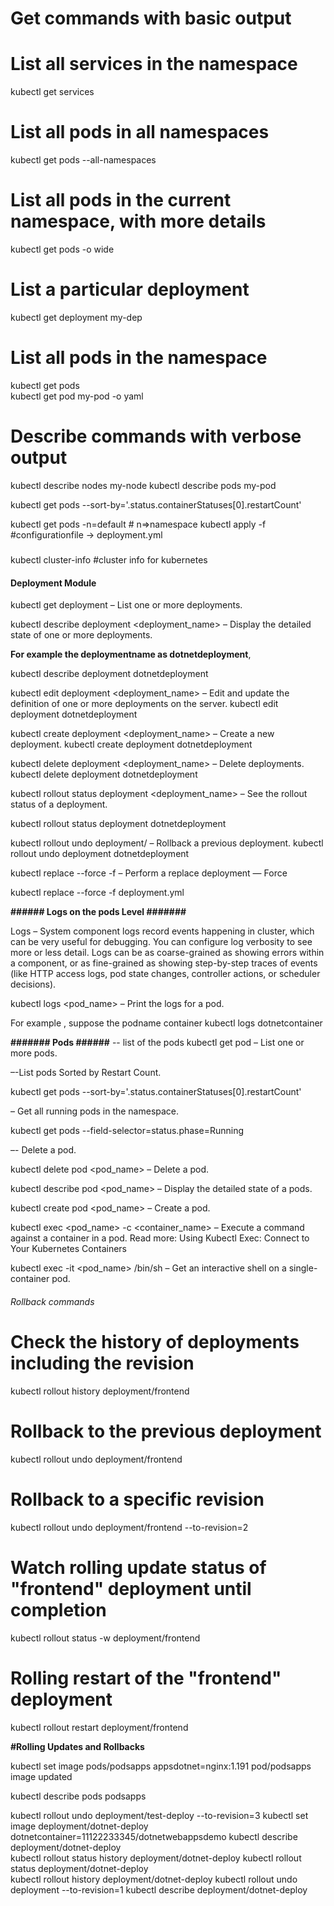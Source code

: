 # Get commands with basic output

# List all services in the namespace
kubectl get services  
# List all pods in all namespaces
kubectl get pods --all-namespaces
 
# List all pods in the current namespace, with more details

kubectl get pods -o wide   

# List a particular deployment

kubectl get deployment my-dep   

# List all pods in the namespace
kubectl get pods                              
kubectl get pod my-pod -o yaml   

# Describe commands with verbose output
kubectl describe nodes my-node
kubectl describe pods my-pod

kubectl get pods --sort-by='.status.containerStatuses[0].restartCount'

kubectl get pods -n=default   # n=>namespace 
kubectl apply -f <configuration file>                            #configurationfile -> deployment.yml

#####
kubectl cluster-info                                             #cluster info for kubernetes 

#### Deployment Module #######
kubectl get deployment – List one or more deployments.



kubectl describe deployment <deployment_name> – Display the detailed state of one or more deployments.

**For example  the deploymentname  as dotnetdeployment**,

kubectl describe deployment dotnetdeployment


kubectl edit deployment <deployment_name> – Edit and update the definition of one or more deployments on the server.
kubectl edit  deployment dotnetdeployment

kubectl create deployment <deployment_name> – Create a new deployment.
kubectl create deployment dotnetdeployment

kubectl delete deployment <deployment_name> – Delete deployments.
kubectl delete deployment dotnetdeployment

kubectl rollout status deployment <deployment_name> – See the rollout status of a deployment.

kubectl rollout status deployment dotnetdeployment

kubectl rollout undo deployment/<deployment name> – Rollback a previous deployment.
kubectl rollout undo deployment dotnetdeployment

kubectl replace --force -f <configuration file> – Perform a replace deployment — Force

kubectl replace --force -f deployment.yml


**###### Logs on the pods Level #######**


Logs – System component logs record events happening in cluster, which can be very useful for debugging. You can configure log verbosity to see more or less detail. Logs can be as coarse-grained as showing errors within a component, or as fine-grained as showing step-by-step traces of events (like HTTP access logs, pod state changes, controller actions, or scheduler decisions).

kubectl logs <pod_name> – Print the logs for a pod.

For example , suppose the  podname container 
kubectl logs dotnetcontainer 


**####### Pods ######**
-- list of the pods 
kubectl get pod – List one or more pods.

 –-List pods Sorted by Restart Count.
 
kubectl get pods --sort-by='.status.containerStatuses[0].restartCount'

– Get all running pods in the namespace.

kubectl get pods --field-selector=status.phase=Running 

–- Delete a pod.

kubectl delete pod <pod_name> – Delete a pod.

kubectl describe pod <pod_name> – Display the detailed state of a pods.

kubectl create pod <pod_name> – Create a pod.

kubectl exec <pod_name> -c <container_name> <command> – Execute a command against a container in a pod. Read more: Using Kubectl Exec: Connect to Your Kubernetes Containers

kubectl exec -it <pod_name> /bin/sh – Get an interactive shell on a single-container pod.

###### Rollback commands   #####

# Check the history of deployments including the revision

kubectl rollout history deployment/frontend 

 # Rollback to the previous deployment
 
kubectl rollout undo deployment/frontend     

# Rollback to a specific revision

kubectl rollout undo deployment/frontend --to-revision=2   

# Watch rolling update status of "frontend" deployment until completion
kubectl rollout status -w deployment/frontend    

 # Rolling restart of the "frontend" deployment
kubectl rollout restart deployment/frontend                    

**#Rolling Updates and Rollbacks**

kubectl set image pods/podsapps appsdotnet=nginx:1.191
pod/podsapps image updated

 kubectl describe pods podsapps


  kubectl rollout undo deployment/test-deploy --to-revision=3
 kubectl set image deployment/dotnet-deploy dotnetcontainer=11122233345/dotnetwebappsdemo
 kubectl  describe deployment/dotnet-deploy   
 kubectl rollout status history deployment/dotnet-deploy
 kubectl rollout status  deployment/dotnet-deploy       
 kubectl rollout history  deployment/dotnet-deploy
 kubectl rollout undo deployment --to-revision=1
 kubectl  describe deployment/dotnet-deploy
